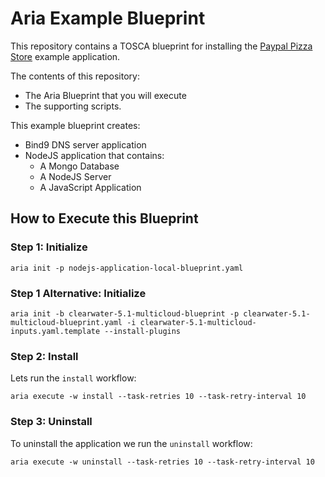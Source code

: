 # Aria Example Blueprint

This repository contains a TOSCA blueprint for installing the [Paypal Pizza Store](https://github.com/paypal/rest-api-sample-app-nodejs/) example application.

The contents of this repository:

- The Aria Blueprint that you will execute
- The supporting scripts.

This example blueprint creates:

- Bind9 DNS server application
- NodeJS application that contains:
    - A Mongo Database
    - A NodeJS Server
    - A JavaScript Application

## How to Execute this Blueprint


### Step 1: Initialize

`aria init -p nodejs-application-local-blueprint.yaml`

### Step 1 Alternative: Initialize

`aria init -b clearwater-5.1-multicloud-blueprint -p clearwater-5.1-multicloud-blueprint.yaml -i clearwater-5.1-multicloud-inputs.yaml.template --install-plugins`

### Step 2: Install

Lets run the `install` workflow:

`aria execute -w install --task-retries 10 --task-retry-interval 10`

### Step 3: Uninstall

To uninstall the application we run the `uninstall` workflow:

`aria execute -w uninstall --task-retries 10 --task-retry-interval 10`
